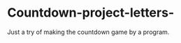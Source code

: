 Countdown-project-letters-
==========================

Just a try of making the countdown game by a program.
